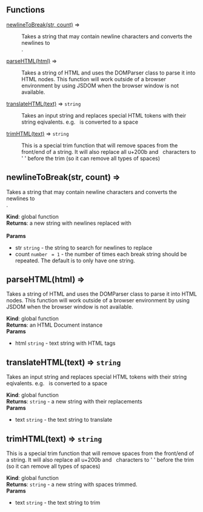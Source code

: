 ## Functions

<dl>
<dt><a href="#newlineToBreak">newlineToBreak(str, count)</a> ⇒</dt>
<dd><p>Takes a string that may contain newline characters and converts the
newlines to <br />.</p>
</dd>
<dt><a href="#parseHTML">parseHTML(html)</a> ⇒</dt>
<dd><p>Takes a string of HTML and uses the DOMParser class to parse it into
HTML nodes.  This function will work outside of a browser environment
by using JSDOM when the browser window is not available.</p>
</dd>
<dt><a href="#translateHTML">translateHTML(text)</a> ⇒ <code>string</code></dt>
<dd><p>Takes an input string and replaces special HTML tokens with their string
eqivalents.  e.g. &nbsp; is converted to a space</p>
</dd>
<dt><a href="#trimHTML">trimHTML(text)</a> ⇒ <code>string</code></dt>
<dd><p>This is a special trim function that will remove spaces from the front/end
of a string.  It will also replace all u+200b and &nbsp; characters to &#39; &#39;
before the trim (so it can remove all types of spaces)</p>
</dd>
</dl>

<a name="newlineToBreak"></a>

## newlineToBreak(str, count) ⇒
Takes a string that may contain newline characters and converts the
newlines to <br />.

**Kind**: global function  
**Returns**: a new string with newlines replaced with <br />  
**Params**

- str <code>string</code> - the string to search for newlines to replace
- count <code>number</code> <code> = 1</code> - the number of times each break string
should be repeated.  The default is to only have one string.

<a name="parseHTML"></a>

## parseHTML(html) ⇒
Takes a string of HTML and uses the DOMParser class to parse it into
HTML nodes.  This function will work outside of a browser environment
by using JSDOM when the browser window is not available.

**Kind**: global function  
**Returns**: an HTML Document instance  
**Params**

- html <code>string</code> - text string with HTML tags

<a name="translateHTML"></a>

## translateHTML(text) ⇒ <code>string</code>
Takes an input string and replaces special HTML tokens with their string
eqivalents.  e.g. &nbsp; is converted to a space

**Kind**: global function  
**Returns**: <code>string</code> - a new string with their replacements  
**Params**

- text <code>string</code> - the text string to translate

<a name="trimHTML"></a>

## trimHTML(text) ⇒ <code>string</code>
This is a special trim function that will remove spaces from the front/end
of a string.  It will also replace all u+200b and &nbsp; characters to ' '
before the trim (so it can remove all types of spaces)

**Kind**: global function  
**Returns**: <code>string</code> - a new string with spaces trimmed.  
**Params**

- text <code>string</code> - the text string to trim

